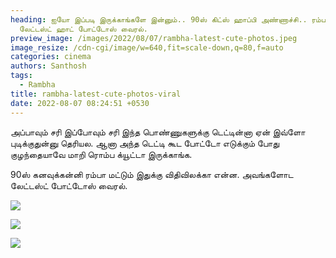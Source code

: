 ```yaml
---
heading: ஐயோ இப்படி இருக்காங்களே இன்னும்.. 90ஸ் கிட்ஸ் ஹாப்பி அண்ணாச்சி.. ரம்பா
  லேட்டஸ்ட் ஹாட் போட்டோஸ் வைரல்.
preview_image: /images/2022/08/07/rambha-latest-cute-photos.jpeg
image_resize: /cdn-cgi/image/w=640,fit=scale-down,q=80,f=auto
categories: cinema
authors: Santhosh
tags:
  - Rambha
title: rambha-latest-cute-photos-viral
date: 2022-08-07 08:24:51 +0530
---
```

அப்பாவும் சரி இப்போவும் சரி இந்த பொண்ணுகளுக்கு டெட்டின்னா ஏன் இவ்ளோ புடிக்குதுன்னு தெரியல. ஆனா அந்த டெட்டி கூட போட்டோ எடுக்கும் போது குழந்தையாவே மாறி ரொம்ப க்யூட்டா இருக்காங்க.

90ஸ் கனவுக்கன்னி ரம்பா மட்டும் இதுக்கு விதிவிலக்கா என்ன. அவங்களோட லேட்டஸ்ட் போட்டோஸ் வைரல்.

![](/images/2022/08/07/rambha-latest-cute-photos-1.jpeg)

![](/images/2022/08/07/rambha-latest-cute-photos-2.jpeg)

![](/images/2022/08/07/rambha-latest-cute-photos-3.jpeg)